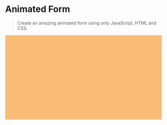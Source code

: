 # Animated Form

> Create an amazing animated form using only JavaScript, HTML and CSS.

![Sample GIF](assets/demo/sample.gif)
